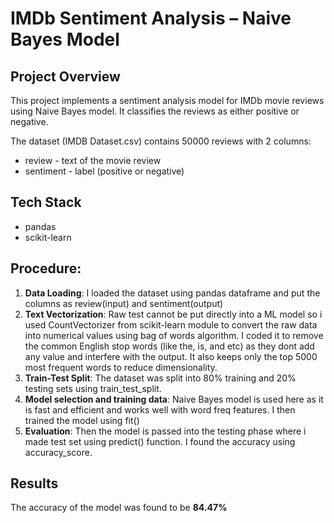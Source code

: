 # IMDb Sentiment Analysis – Naive Bayes Model
## Project Overview
This project implements a sentiment analysis model for IMDb movie reviews using Naive Bayes model. It classifies the reviews as either positive or negative.

The dataset (IMDB Dataset.csv) contains 50000 reviews with 2 columns:
- review - text of the movie review
- sentiment - label (positive or negative)

## Tech Stack
- pandas 
- scikit-learn

## Procedure:
1. **Data Loading**: I loaded the dataset using pandas dataframe and put the columns as review(input) and sentiment(output)
2. **Text Vectorization**: Raw test cannot be put directly into a ML model so i used CountVectorizer from scikit-learn module to convert the raw data into numerical values using bag of words algorithm. I coded it to remove the common English stop words (like the, is, and etc) as they dont add any value and interfere with the output. It also keeps only the top 5000 most frequent words to reduce dimensionality.
3. **Train-Test Split**: The dataset was split into 80% training and 20% testing sets using train_test_split.
4. **Model selection and training data**: Naive Bayes model is used here as it is fast and efficient and works well with word freq features. I then trained the model using fit()
5. **Evaluation**: Then the model is passed into the testing phase where i made test set using predict() function. I found the accuracy using accuracy_score.

## Results
The accuracy of the model was found to be **84.47%**
